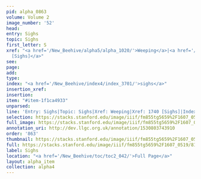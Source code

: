 ```yaml
---
pid: alpha_0863
volume: Volume 2
image_number: '52'
head: 
entry: Sighs
topic: Sighs
first_letter: S
xref: "<a href='/New_Beehive/alpha5/alpha_1020/'>Weeping</a>|<a href='/New_Beehive/toc/toc2_338/'>1740
  [Sighs]</a>"
see: 
page: 
add: 
type: 
index: "<a href='/New_Beehive/index4/index_3701/'>sighs</a>"
insertion_xref: 
insertion: 
item: "#item-1f1ca4933"
unparsed: 
line: 'Entry: Sighs|Topic: Sighs|Xref: Weeping|Xref: 1740 [Sighs]|Index: sighs|#item-1f1ca4933'
selection: https://stacks.stanford.edu/image/iiif/fm855tg5659%2F1607_0519/814,4073,2909,386/full/0/default.jpg
full_image: https://stacks.stanford.edu/image/iiif/fm855tg5659%2F1607_0519/full/full/0/default.jpg
annotation_uri: http://dev.llgc.org.uk/annotation/1530803743910
order: '863'
thumbnail: https://stacks.stanford.edu/image/iiif/fm855tg5659%2F1607_0519/814,4073,600,180/250,/0/default.jpg
full: https://stacks.stanford.edu/image/iiif/fm855tg5659%2F1607_0519/814,4073,2909,386/full/0/default.jpg
label: Sighs
location: "<a href='/New_Beehive/toc/toc2_042/'>Full Page</a>"
layout: alpha_item
collection: alpha4
---
```

